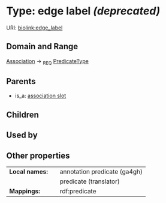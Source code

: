 
# Type: edge label _(deprecated)_




URI: [biolink:edge_label](https://w3id.org/biolink/vocab/edge_label)


## Domain and Range

[Association](Association.md) ->  <sub>REQ</sub> [PredicateType](types/PredicateType.md)

## Parents

 *  is_a: [association slot](association_slot.md)

## Children


## Used by


## Other properties

|  |  |  |
| --- | --- | --- |
| **Local names:** | | annotation predicate (ga4gh) |
|  | | predicate (translator) |
| **Mappings:** | | rdf:predicate |

